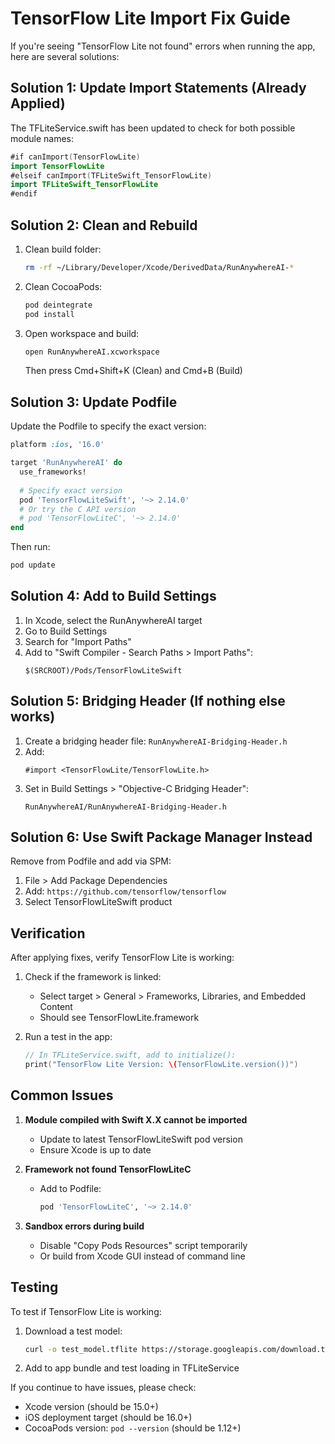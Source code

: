 # TensorFlow Lite Import Fix Guide

If you're seeing "TensorFlow Lite not found" errors when running the app, here are several solutions:

## Solution 1: Update Import Statements (Already Applied)

The TFLiteService.swift has been updated to check for both possible module names:
```swift
#if canImport(TensorFlowLite)
import TensorFlowLite
#elseif canImport(TFLiteSwift_TensorFlowLite)
import TFLiteSwift_TensorFlowLite
#endif
```

## Solution 2: Clean and Rebuild

1. Clean build folder:
   ```bash
   rm -rf ~/Library/Developer/Xcode/DerivedData/RunAnywhereAI-*
   ```

2. Clean CocoaPods:
   ```bash
   pod deintegrate
   pod install
   ```

3. Open workspace and build:
   ```bash
   open RunAnywhereAI.xcworkspace
   ```
   Then press Cmd+Shift+K (Clean) and Cmd+B (Build)

## Solution 3: Update Podfile

Update the Podfile to specify the exact version:
```ruby
platform :ios, '16.0'

target 'RunAnywhereAI' do
  use_frameworks!
  
  # Specify exact version
  pod 'TensorFlowLiteSwift', '~> 2.14.0'
  # Or try the C API version
  # pod 'TensorFlowLiteC', '~> 2.14.0'
end
```

Then run:
```bash
pod update
```

## Solution 4: Add to Build Settings

1. In Xcode, select the RunAnywhereAI target
2. Go to Build Settings
3. Search for "Import Paths"
4. Add to "Swift Compiler - Search Paths > Import Paths":
   ```
   $(SRCROOT)/Pods/TensorFlowLiteSwift
   ```

## Solution 5: Bridging Header (If nothing else works)

1. Create a bridging header file: `RunAnywhereAI-Bridging-Header.h`
2. Add:
   ```objc
   #import <TensorFlowLite/TensorFlowLite.h>
   ```
3. Set in Build Settings > "Objective-C Bridging Header":
   ```
   RunAnywhereAI/RunAnywhereAI-Bridging-Header.h
   ```

## Solution 6: Use Swift Package Manager Instead

Remove from Podfile and add via SPM:
1. File > Add Package Dependencies
2. Add: `https://github.com/tensorflow/tensorflow`
3. Select TensorFlowLiteSwift product

## Verification

After applying fixes, verify TensorFlow Lite is working:

1. Check if the framework is linked:
   - Select target > General > Frameworks, Libraries, and Embedded Content
   - Should see TensorFlowLite.framework

2. Run a test in the app:
   ```swift
   // In TFLiteService.swift, add to initialize():
   print("TensorFlow Lite Version: \(TensorFlowLite.version())")
   ```

## Common Issues

1. **Module compiled with Swift X.X cannot be imported**
   - Update to latest TensorFlowLiteSwift pod version
   - Ensure Xcode is up to date

2. **Framework not found TensorFlowLiteC**
   - Add to Podfile:
     ```ruby
     pod 'TensorFlowLiteC', '~> 2.14.0'
     ```

3. **Sandbox errors during build**
   - Disable "Copy Pods Resources" script temporarily
   - Or build from Xcode GUI instead of command line

## Testing

To test if TensorFlow Lite is working:
1. Download a test model:
   ```bash
   curl -o test_model.tflite https://storage.googleapis.com/download.tensorflow.org/models/mobilenet_v1_1.0_224_quant.tflite
   ```

2. Add to app bundle and test loading in TFLiteService

If you continue to have issues, please check:
- Xcode version (should be 15.0+)
- iOS deployment target (should be 16.0+)
- CocoaPods version: `pod --version` (should be 1.12+)